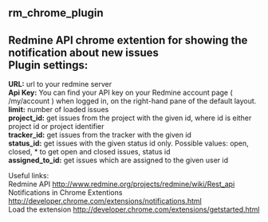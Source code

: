 rm_chrome_plugin
----------------
Redmine API chrome extention for showing the notification about new issues  
Plugin settings:
----------------
**URL:** url to your redmine server  
**Api Key:** You can find your API key on your Redmine account page ( /my/account ) when logged in, on the right-hand pane of the default layout.  
**limit:** number of loaded issues  
**project_id:** get issues from the project with the given id, where id is either project id or project identifier<br>
**tracker_id:** get issues from the tracker with the given id  
**status_id:** get issues with the given status id only. Possible values: open, closed, * to get open and closed issues, status id  
**assigned_to_id:** get issues which are assigned to the given user id  

Useful links:  
Redmine API
http://www.redmine.org/projects/redmine/wiki/Rest_api  
Notifications in Chrome Extentions
http://developer.chrome.com/extensions/notifications.html  
Load the extension
http://developer.chrome.com/extensions/getstarted.html  
